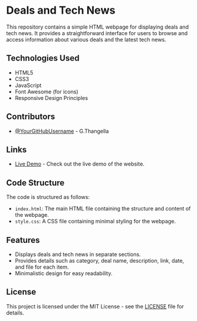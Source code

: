 # Deals and Tech News

This repository contains a simple HTML webpage for displaying deals and tech news. It provides a straightforward interface for users to browse and access information about various deals and the latest tech news.

## Technologies Used
- HTML5
- CSS3
- JavaScript
- Font Awesome (for icons)
- Responsive Design Principles

## Contributors

- [@YourGitHubUsername](https://github.com/GTK-THANGELLA-17) - G.Thangella
  

## Links

- [Live Demo](https://gtk-thangella-17.github.io/OpenSource_to-access-requested-deals-and-tech-news_v1/) - Check out the live demo of the website.


## Code Structure

The code is structured as follows:

- `index.html`: The main HTML file containing the structure and content of the webpage.
- `style.css`: A CSS file containing minimal styling for the webpage.
  

## Features

- Displays deals and tech news in separate sections.
- Provides details such as category, deal name, description, link, date, and file for each item.
- Minimalistic design for easy readability.

## License

This project is licensed under the MIT License - see the [LICENSE](LICENSE) file for details.
